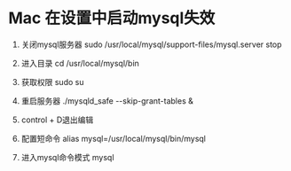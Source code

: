 # Mac 在设置中启动mysql失效

1. 关闭mysql服务器
sudo /usr/local/mysql/support-files/mysql.server stop

2. 进入目录
cd /usr/local/mysql/bin

3. 获取权限
sudo su

4. 重启服务器
./mysqld_safe --skip-grant-tables &

5. control + D退出编辑

6. 配置短命令
alias mysql=/usr/local/mysql/bin/mysql

7. 进入mysql命令模式
mysql